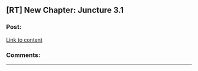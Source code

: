 ## [RT] New Chapter: Juncture 3.1

### Post:

[Link to content](http://junctureserial.blogspot.com/2015/11/juncture-31.html)

### Comments:

---

